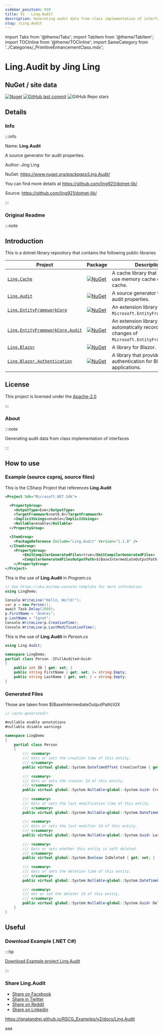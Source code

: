 ```yaml
---
sidebar_position: 910
title: 91 - Ling.Audit
description: Generating audit data from class implementation of interfaces
slug: /Ling.Audit
---
```

import Tabs from '@theme/Tabs';
import TabItem from '@theme/TabItem';
import TOCInline from '@theme/TOCInline';
import SameCategory from '../Categories/_PrimitiveEnhancementClass.mdx';

# Ling.Audit  by Jing Ling


<TOCInline toc={toc}  />

## NuGet / site data
[![Nuget](https://img.shields.io/nuget/dt/Ling.Audit?label=Ling.Audit)](https://www.nuget.org/packages/Ling.Audit/)
[![GitHub last commit](https://img.shields.io/github/last-commit/ling921/dotnet-lib?label=updated)](https://github.com/ling921/dotnet-lib/)
![GitHub Repo stars](https://img.shields.io/github/stars/ling921/dotnet-lib?style=social)

## Details

### Info
:::info

Name: **Ling.Audit**

A source generator for audit properties.

Author: Jing Ling

NuGet: 
*https://www.nuget.org/packages/Ling.Audit/*   


You can find more details at https://github.com/ling921/dotnet-lib/

Source: https://github.com/ling921/dotnet-lib/

:::

### Original Readme
:::note

## Introduction

This is a dotnet library repository that contains the following public libraries

| Project  | Package  | Description |
|  ----  |  ----  | ----  |
| [`Ling.Cache`](https://github.com/ling921/dotnet-lib//src/Ling.Cache) | [![NuGet](https://img.shields.io/nuget/v/Ling.Cache.svg)](https://www.nuget.org/packages/Ling.Cache/) | A cache library that can easily use memory cache or redis cache. |
| [`Ling.Audit`](https://github.com/ling921/dotnet-lib//src/Ling.Audit) | [![NuGet](https://img.shields.io/nuget/v/Ling.Audit.svg)](https://www.nuget.org/packages/Ling.Audit/) | A source generator to generate audit properties. |
| [`Ling.EntityFrameworkCore`](https://github.com/ling921/dotnet-lib//src/Ling.EntityFrameworkCore) | [![NuGet](https://img.shields.io/nuget/v/Ling.EntityFrameworkCore.svg)](https://www.nuget.org/packages/Ling.EntityFrameworkCore/) | An extension library of `Microsoft.EntityFrameworkCore`. |
| [`Ling.EntityFrameworkCore.Audit`](https://github.com/ling921/dotnet-lib//src/Ling.EntityFrameworkCore.Audit) | [![NuGet](https://img.shields.io/nuget/v/Ling.EntityFrameworkCore.Audit.svg)](https://www.nuget.org/packages/Ling.EntityFrameworkCore.Audit/) | An extension library that can automatically record entity changes of `Microsoft.EntityFrameworkCore`. |
| [`Ling.Blazor`](https://github.com/ling921/dotnet-lib//src/Ling.Blazor) | [![NuGet](https://img.shields.io/nuget/v/Ling.Blazor.svg)](https://www.nuget.org/packages/Ling.Blazor/) | A library for Blazor. |
| [`Ling.Blazor.Authentication`](https://github.com/ling921/dotnet-lib//src/Ling.Blazor.Authentication) | [![NuGet](https://img.shields.io/nuget/v/Ling.Blazor.Authentication.svg)](https://www.nuget.org/packages/Ling.Blazor.Authentication/) | A library that provides JWT authentication for Blazor applications. |

## License

This project is licensed under the [Apache-2.0](https://github.com/ling921/dotnet-lib//LICENSE.md)


:::

### About
:::note

Generating audit data from class implementation of interfaces


:::

## How to use

### Example (source csproj, source files)

<Tabs>

<TabItem value="csproj" label="CSharp Project">

This is the CSharp Project that references **Ling.Audit**
```xml showLineNumbers {11}
<Project Sdk="Microsoft.NET.Sdk">

  <PropertyGroup>
    <OutputType>Exe</OutputType>
    <TargetFramework>net8.0</TargetFramework>
    <ImplicitUsings>enable</ImplicitUsings>
    <Nullable>enable</Nullable>
  </PropertyGroup>

  <ItemGroup>
    <PackageReference Include="Ling.Audit" Version="1.1.0" />
  </ItemGroup>
	<PropertyGroup>
		<EmitCompilerGeneratedFiles>true</EmitCompilerGeneratedFiles>
		<CompilerGeneratedFilesOutputPath>$(BaseIntermediateOutputPath)\GX</CompilerGeneratedFilesOutputPath>
	</PropertyGroup>
</Project>

```

</TabItem>

  <TabItem value="D:\gth\RSCG_Examples\v2\rscg_examples\Ling.Audit\src\LingDemo\Program.cs" label="Program.cs" >

  This is the use of **Ling.Audit** in *Program.cs*

```csharp showLineNumbers 
// See https://aka.ms/new-console-template for more information
using LingDemo;

Console.WriteLine("Hello, World!");
var p = new Person();
await Task.Delay(2000);
p.FirstName = "Andrei";
p.LastName = "Ignat";
Console.WriteLine(p.CreationTime);
Console.WriteLine(p.LastModificationTime);
```
  </TabItem>

  <TabItem value="D:\gth\RSCG_Examples\v2\rscg_examples\Ling.Audit\src\LingDemo\Person.cs" label="Person.cs" >

  This is the use of **Ling.Audit** in *Person.cs*

```csharp showLineNumbers 
using Ling.Audit;

namespace LingDemo;
partial class Person :IFullAudited<Guid>
{
    public int ID { get; set; }
    public string FirstName { get; set; }= string.Empty;
    public string LastName { get; set; } = string.Empty;
}

```
  </TabItem>

</Tabs>

### Generated Files

Those are taken from $(BaseIntermediateOutputPath)\GX

<Tabs>


<TabItem value="D:\gth\RSCG_Examples\v2\rscg_examples\Ling.Audit\src\LingDemo\obj\GX\Ling.Audit\Ling.Audit.SourceGeneration.AuditGenerator\Person.g.cs" label="Person.g.cs" >


```csharp showLineNumbers 
// <auto-generated/>

#nullable enable annotations
#nullable disable warnings

namespace LingDemo
{
    partial class Person
    {
        /// <summary>
        /// Gets or sets the creation time of this entity.
        /// </summary>
        public virtual global::System.DateTimeOffset CreationTime { get; set; }
    
        /// <summary>
        /// Gets or sets the creator Id of this entity.
        /// </summary>
        public virtual global::System.Nullable<global::System.Guid> CreatorId { get; set; }
    
        /// <summary>
        /// Gets or sets the last modification time of this entity.
        /// </summary>
        public virtual global::System.Nullable<global::System.DateTimeOffset> LastModificationTime { get; set; }
    
        /// <summary>
        /// Gets or sets the last modifier Id of this entity.
        /// </summary>
        public virtual global::System.Nullable<global::System.Guid> LastModifierId { get; set; }
    
        /// <summary>
        /// Gets or sets whether this entity is soft deleted.
        /// </summary>
        public virtual global::System.Boolean IsDeleted { get; set; }
    
        /// <summary>
        /// Gets or sets the deletion time of this entity.
        /// </summary>
        public virtual global::System.Nullable<global::System.DateTimeOffset> DeletionTime { get; set; }
    
        /// <summary>
        /// Get or set the deleter Id of this entity.
        /// </summary>
        public virtual global::System.Nullable<global::System.Guid> DeleterId { get; set; }
    }
}

```

  </TabItem>


</Tabs>

## Useful

### Download Example (.NET  C#)

:::tip

[Download Example project Ling.Audit ](/sources/Ling.Audit.zip)

:::


### Share Ling.Audit 

<ul>
  <li><a href="https://www.facebook.com/sharer/sharer.php?u=https%3A%2F%2Fignatandrei.github.io%2FRSCG_Examples%2Fv2%2Fdocs%2FLing.Audit&quote=Ling.Audit" title="Share on Facebook" target="_blank">Share on Facebook</a></li>
  <li><a href="https://twitter.com/intent/tweet?source=https%3A%2F%2Fignatandrei.github.io%2FRSCG_Examples%2Fv2%2Fdocs%2FLing.Audit&text=Ling.Audit:%20https%3A%2F%2Fignatandrei.github.io%2FRSCG_Examples%2Fv2%2Fdocs%2FLing.Audit" target="_blank" title="Tweet">Share in Twitter</a></li>
  <li><a href="http://www.reddit.com/submit?url=https%3A%2F%2Fignatandrei.github.io%2FRSCG_Examples%2Fv2%2Fdocs%2FLing.Audit&title=Ling.Audit" target="_blank" title="Submit to Reddit">Share on Reddit</a></li>
  <li><a href="http://www.linkedin.com/shareArticle?mini=true&url=https%3A%2F%2Fignatandrei.github.io%2FRSCG_Examples%2Fv2%2Fdocs%2FLing.Audit&title=Ling.Audit&summary=&source=https%3A%2F%2Fignatandrei.github.io%2FRSCG_Examples%2Fv2%2Fdocs%2FLing.Audit" target="_blank" title="Share on LinkedIn">Share on Linkedin</a></li>
</ul>

https://ignatandrei.github.io/RSCG_Examples/v2/docs/Ling.Audit

aaa
<SameCategory />


